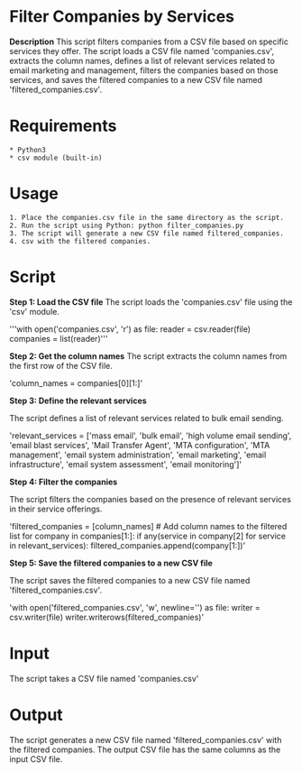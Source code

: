 
# **Filter Companies by Services**
**Description**
This script filters companies from a CSV file based on specific services they offer. The script loads a CSV file named 'companies.csv', extracts the column names, defines a list of relevant services related to email marketing and management, filters the companies based on those services, and saves the filtered companies to a new CSV file named 'filtered_companies.csv'.

# Requirements
    * Python3
    * csv module (built-in)
# Usage
    1. Place the companies.csv file in the same directory as the script.
    2. Run the script using Python: python filter_companies.py
    3. The script will generate a new CSV file named filtered_companies.
    4. csv with the filtered companies.
# Script
**Step 1: Load the CSV file**
The script loads the 'companies.csv' file using the 'csv' module.


   '''with open('companies.csv', 'r') as file:
       reader = csv.reader(file)
       companies = list(reader)'''
     
**Step 2: Get the column names**
The script extracts the column names from the first row of the CSV file.


   'column_names = companies[0][1:]'
     
**Step 3: Define the relevant services**

The script defines a list of relevant services related to bulk email sending.


   'relevant_services = ['mass email', 'bulk email', 'high volume email sending', 'email blast services', 'Mail Transfer Agent', 'MTA configuration', 'MTA management', 'email system administration', 'email marketing', 'email infrastructure', 'email system assessment', 'email monitoring']'
     
**Step 4: Filter the companies**

The script filters the companies based on the presence of relevant services in their service offerings.


   'filtered_companies = [column_names]  # Add column names to the filtered list
   for company in companies[1:]:
       if any(service in company[2] for service in relevant_services):
           filtered_companies.append(company[1:])'
     
**Step 5: Save the filtered companies to a new CSV file**

The script saves the filtered companies to a new CSV file named 'filtered_companies.csv'.


   'with open('filtered_companies.csv', 'w', newline='') as file:
       writer = csv.writer(file)
       writer.writerows(filtered_companies)'
     
# Input

The script takes a CSV file named 'companies.csv'

# Output

The script generates a new CSV file named 'filtered_companies.csv' with the filtered companies. The output CSV file has the same columns as the input CSV file.
